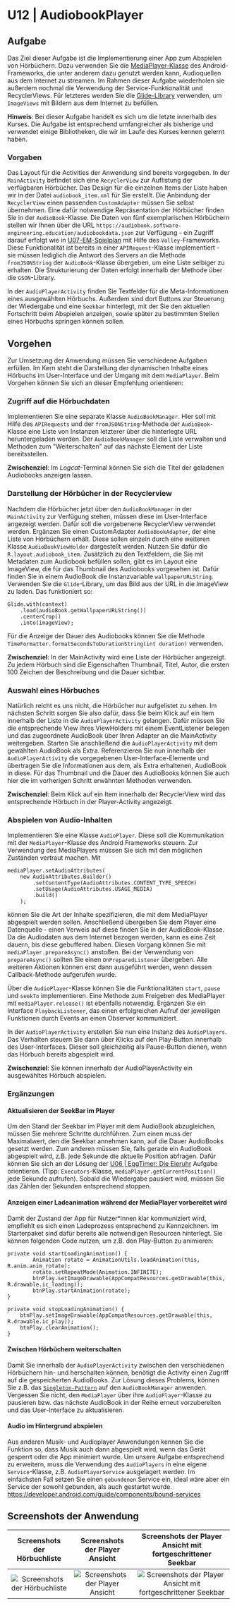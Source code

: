# U12 | AudiobookPlayer

## Aufgabe

Das Ziel dieser Aufgabe ist die Implementierung einer App zum Abspielen von Hörbüchern. Dazu verwenden Sie die [MediaPlayer-Klasse](https://developer.android.com/reference/android/media/MediaPlayer) des Android-Frameworks, die unter anderem dazu genutzt werden kann, Audioquellen aus dem Internet zu streamen. Im Rahmen dieser Aufgabe wiederholen sie außerdem nochmal die Verwendung der Service-Funktionalität und RecyclerViews. Für letzteres werden Sie die [Glide-Library](https://github.com/bumptech/glide) verwenden, um `ImageViews` mit Bildern aus dem Internet zu befüllen.

**Hinweis**: Bei dieser Aufgabe handelt es sich um die letzte innerhalb des Kurses. Die Aufgabe ist entsprechend umfangreicher als bisherige und verwendet einige Bibliotheken, die wir im Laufe des Kurses kennen gelernt haben.

### Vorgaben

Das Layout für die Activities der Anwendung sind bereits vorgegeben. In der `MainActivity` befindet sich eine `RecyclerView` zur Auflistung der verfügbaren Hörbücher. Das Design für die einzelnen Items der Liste haben wir in der Datei `audiobook_item.xml` für Sie erstellt. Die Anbindung der `RecyclerView` einen passenden `CustomAdapter` müssen Sie selbst übernehmen. Eine dafür notwendige Repräsentation der Hörbücher finden Sie in der `AudioBook`-Klasse. Die Daten von fünf exemplarischen Hörbüchern stellen wir Ihnen über die URL `https://audiobook.software-engineering.education/audiobookdata.json` zur Verfügung - ein Zugriff darauf erfolgt wie in [U07-EM-Spielplan](https://android-regensburg.github.io/AssignmentViewer/index.html#Android-Regensburg/U07-EM-Spielplan) mit Hilfe des `Volley`-Frameworks. Diese Funktionalität ist bereits in einer `APIRequest`-Klasse implementiert - sie müssen lediglich die Antwort des Servers an die Methode `fromJSONString` der `AudioBook`-Klasse übergeben, um eine Liste selbiger zu erhalten. Die Strukturierung der Daten erfolgt innerhalb der Methode über die `GSON`-Library.

In der `AudioPlayerActivity` finden Sie Textfelder für die Meta-Informationen eines ausgewählten Hörbuchs. Außerdem sind dort Buttons zur Steuerung der Wiedergabe und eine `Seekbar` hinterlegt, mit der Sie den aktuellen Fortschritt beim Abspielen anzeigen, sowie später zu bestimmten Stellen eines Hörbuchs springen können sollen.

## Vorgehen

Zur Umsetzung der Anwendung müssen Sie verschiedene Aufgaben erfüllen. Im Kern steht die Darstellung der dynamischen Inhalte eines Hörbuchs im User-Interface und der Umgang mit dem `MediaPlayer`. Beim Vorgehen können Sie sich an dieser Empfehlung orientieren:

### Zugriff auf die Hörbuchdaten

Implementieren Sie eine separate Klasse `AudioBookManager`. Hier soll mit Hilfe des `APIRequests` und der `fromJSONString`-Methode der `AudioBook`-Klasse eine Liste von Instanzen letzterer über die hinterlegte URL heruntergeladen werden. Der `AudioBookManager` soll die Liste verwalten und Methoden zum "Weiterschalten" auf das nächste Element der Liste bereitsstellen.

**Zwischenziel**: Im _Logcat_-Terminal können Sie sich die Titel der geladenen Audiobooks anzeigen lassen.

### Darstellung der Hörbücher in der Recyclerview

Nachdem die Hörbücher jetzt über den `AudioBookManager` in der `MainActivity` zur Verfügung stehen, müssen diese im User-Interface angezeigt werden. Dafür soll die vorgebenene RecyclerView verwendet werden. Ergänzen Sie einen CustomAdapter `AudioBookAdapter`, der eine Liste von Hörbüchern erhält. Diese sollen einzeln durch eine weiteren Klasse `AudioBookViewHolder` dargestellt werden. Nutzen Sie dafür die `R.layout.audiobook_item`. Zusätzlich zu den Textfeldern, die Sie mit Metadaten zum Audiobook befüllen sollen, gibt es im Layout eine ImageView, die für das Thumbnail des Audiobooks vorgesehen ist. Dafür finden Sie in einem AudioBook die Instanzvariable `wallpaperURLString`. Verwenden Sie die `Glide`-Library, um das Bild aus der URL in die ImageView zu laden. Das funktioniert so:

```
Glide.with(context)
    .load(audioBook.getWallpaperURLString())
    .centerCrop()
    .into(imageView);
```

Für die Anzeige der Dauer des Audiobooks können Sie die Methode `TimeFormatter.formatSecondsToDurationString(int duration)` verwenden.

**Zwischenziel**: In der MainActivity wird eine Liste der Hörbücher angezeigt. Zu jedem Hörbuch sind die Eigenschaften Thumbnail, Titel, Autor, die ersten 100 Zeichen der Beschreibung und die Dauer sichtbar.

### Auswahl eines Hörbuches

Natürlich reicht es uns nicht, die Hörbücher nur aufgelistet zu sehen. Im nächsten Schritt sorgen Sie also dafür, dass Sie beim Klick auf ein Item innerhalb der Liste in die `AudioPlayerActivity` gelangen. Dafür müssen Sie die entsprechende View ihres ViewHolders mit einem EventListener belegen und das zugeordnete AudioBook über Ihren Adapter an die MainActivity weitergeben. Starten Sie anschließend die `AudioPlayerActivity` mit dem gewählten AudioBook als Extra. Referenzieren Sie nun innerhalb der `AudioPlayerActivity` die vorgegebenen User-Interface-Elemente und übertragen Sie die Informationen aus dem, als Extra erhaltenen, AudioBook in diese. Für das Thumbnail und die Dauer des AudioBooks können Sie auch hier die im vorherigen Schritt erwähnten Methoden verwenden.

**Zwischenziel**: Beim Klick auf ein Item innerhalb der RecyclerView wird das entsprechende Hörbuch in der Player-Activity angezeigt.

### Abspielen von Audio-Inhalten

Implementieren Sie eine Klasse `AudioPlayer`. Diese soll die Kommunikation mit der `MediaPlayer`-Klasse des Android Frameworks steuern. Zur Verwendung des MediaPlayers müssen Sie sich mit den möglichen Zuständen vertraut machen. Mit

```
mediaPlayer.setAudioAttributes(
    new AudioAttributes.Builder()
        .setContentType(AudioAttributes.CONTENT_TYPE_SPEECH)
        .setUsage(AudioAttributes.USAGE_MEDIA)
        .build()
    );
```

können Sie die Art der Inhalte spezifizieren, die mit dem MediaPlayer abgespielt werden sollen. Anschließend übergeben Sie dem Player eine Datenquelle - einen Verweis auf diese finden Sie in der AudioBook-Klasse. Da die Audiodaten aus dem Internet bezogen werden, kann es eine Zeit dauern, bis diese gebuffered haben. Diesen Vorgang können Sie mit `mediaPlayer.prepareAsync()` anstoßen. Bei der Verwendung von `prepareAsync()` sollten Sie einen `OnPreparedListener` übergeben. Alle weiteren Aktionen können erst dann ausgeführt werden, wenn dessen Callback-Methode aufgerufen wurde.

Über die `AudioPlayer`-Klasse können Sie die Funktionalitäten `start`, `pause` und `seekTo` implementieren. Eine Methode zum Freigeben des MediaPlayer mit `mediaPlayer.release()` ist ebenfalls notwendig. Ergänzen Sie ein Interface `PlaybackListener`, das einen erfolgreichen Aufruf der jeweiligen Funktionen durch Events an einen Observer kommuniziert.

In der `AudioPlayerActivity` erstellen Sie nun eine Instanz des `AudioPlayers`. Das Verhalten steuern Sie dann über Klicks auf den Play-Button innerhalb des User-Interfaces. Dieser soll gleichzeitig als Pause-Button dienen, wenn das Hörbuch bereits abgespielt wird.

**Zwischenziel**: Sie können innerhalb der AudioPlayerActivity ein ausgewähltes Hörbuch abspielen.

### Ergänzungen

#### Aktualisieren der SeekBar im Player

Um den Stand der Seekbar im Player mit dem AudioBook abzugleichen, müssen Sie mehrere Schritte durchführen. Zum einen muss der Maximalwert, den die Seekbar annehmen kann, auf die Dauer AudioBooks gesetzt werden. Zum anderen müssen Sie, falls gerade ein AudioBook abgespielt wird, z.B. jede Sekunde die aktuelle Position abfragen. Dafür können Sie sich an der Lösung der [U06 | EggTimer: Die Eieruhr](https://android-regensburg.github.io/AssignmentViewer/index.html#Android-Regensburg/U06-Eieruhr) Aufgabe orientieren. (Tipp: `Executors`-Klasse, `mediaPlayer.getCurrentPosition()` jede Sekunde aufrufen). Sobald die Wiedergabe pausiert wird, müssen Sie das Zählen der Sekunden entsprechend stoppen.

#### Anzeigen einer Ladeanimation während der MediaPlayer vorbereitet wird

Damit der Zustand der App für Nutzer\*innen klar kommuniziert wird, empfiehlt es sich einen Ladeprozess entsprechend zu Kennzeichnen. Im Starterpaket sind dafür bereits alle notwendigen Resourcen hinterlegt.
Sie können folgenden Code nutzen, um z.B. den Play-Button zu animieren:

```
private void startLoadingAnimation() {
        Animation rotate = AnimationUtils.loadAnimation(this, R.anim.anim_rotate);
        rotate.setRepeatMode(Animation.INFINITE);
        btnPlay.setImageDrawable(AppCompatResources.getDrawable(this, R.drawable.ic_loading));
        btnPlay.startAnimation(rotate);
}

private void stopLoadingAnimation() {
    btnPlay.setImageDrawable(AppCompatResources.getDrawable(this, R.drawable.ic_play));
    btnPlay.clearAnimation();
}
```

#### Zwischen Hörbüchern weiterschalten

Damit Sie innerhalb der `AudioPlayerActivity` zwischen den verschiedenen Hörbüchern hin- und herschalten können, benötigt die Activity einen Zugriff auf die gespeicherten AudioBooks. Zur Lösung dieses Problems, können Sie z.B. das [`Singleton-Pattern`](https://en.wikipedia.org/wiki/Singleton_pattern) auf den `AudioBookManager` anwenden. Vergessen Sie nicht, den `MediaPlayer` über ihre `AudioPlayer`-Klasse zu pausieren bzw. das nächste AudioBook in der Reihe erneut vorzubereiten und das User-Interface zu aktualisieren.

#### Audio im Hintergrund abspielen

Aus anderen Musik- und Audioplayer Anwendungen kennen Sie die Funktion so, dass Musik auch dann abgespielt wird, wenn das Gerät gesperrt oder die App minimiert wurde. Um unsere Aufgabe entsprechend zu erweitern, muss die Verwendung des `AudioPlayers` in eine eigene `Service`-Klasse, z.B. `AudioPlayerService` ausgelagert werden. Im einfachsten Fall setzen Sie einen `gebundenen` Service ein, ideal wäre aber ein Service der sowohl gebunden, als auch gestartet wurde. https://developer.android.com/guide/components/bound-services

## Screenshots der Anwendung

|                     Screenshots der Hörbuchliste                      |                     Screenshots der Player Ansicht                      |                     Screenshots der Player Ansicht mit fortgeschrittener Seekbar                      |
| :-------------------------------------------------------------------: | :---------------------------------------------------------------------: | :---------------------------------------------------------------------------------------------------: |
| ![Screenshots der Hörbuchliste](./docs/screenshot-audioplayer-01.png) | ![Screenshots der Player Ansicht](./docs/screenshot-audioplayer-02.png) | ![Screenshots der Player Ansicht mit fortgeschrittener Seekbar](./docs/screenshot-audioplayer-03.png) |
